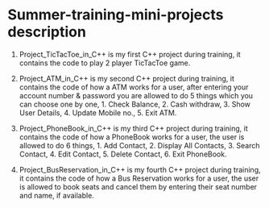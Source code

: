 # Summer-training-mini-projects description

1. Project_TicTacToe_in_C++ is my first C++ project during training, it contains the code to play 2 player TicTacToe game.

2. Project_ATM_in_C++ is my second C++ project during training, it contains the code of how a ATM works for a user, after entering your account number & password you are 
   allowed to do 5 things which you can choose one by one, 1. Check Balance, 2. Cash withdraw, 3. Show User Details, 4. Update Mobile no., 5. Exit ATM.

3. Project_PhoneBook_in_C++ is my third C++ project during training, it contains the code of how a PhoneBook works for a user, the user is allowed to do 6 things, 1. Add 
   Contact, 2. Display All Contacts, 3. Search Contact, 4. Edit Contact, 5. Delete Contact, 6. Exit PhoneBook.

4. Project_BusReservation_in_C++ is my fourth C++ project during training, it contains the code of how a Bus Reservation works for a user, the user is allowed to book seats 
   and cancel them by entering their seat number and name, if available.
